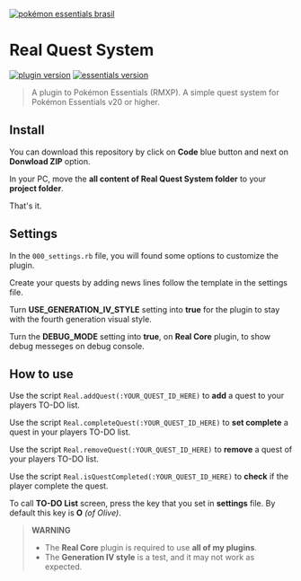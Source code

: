 [![pokémon essentials brasil](https://scontent.fpoa28-1.fna.fbcdn.net/v/t1.6435-9/46470529_1462922783841780_6425690319458664448_n.jpg?_nc_cat=108&ccb=1-7&_nc_sid=8631f5&_nc_ohc=Xeo87fOD22wAX8-OGXW&_nc_ht=scontent.fpoa28-1.fna&oh=00_AfB-P_gkVTpXJn6rDjzB0XfFAu9ixx7K7r97ul-11O5Zpw&oe=63CD8467)](https://www.facebook.com/groups/essentialsbr)

# Real Quest System

[![plugin version](https://img.shields.io/badge/Plugin%20version-1.0.0-brightgreen)](https://www.pokecommunity.com/showthread.php?t=488598) [![essentials version](https://img.shields.io/badge/Essentials%20version-20+-blue)](https://essentialsdocs.fandom.com/wiki/Essentials_Docs_Wiki)

> A plugin to Pokémon Essentials (RMXP). 
> A simple quest system for Pokémon Essentials v20 or higher.

## Install

You can download this repository by click on **Code** blue button and next on **Donwload ZIP** option.

In your PC, move the **all content of Real Quest System folder** to your **project folder**.

That's it.

## Settings

In the `000_settings.rb` file, you will found some options to customize the plugin.

Create your quests by adding news lines follow the template in the settings file.

Turn **USE_GENERATION_IV_STYLE** setting into **true** for the plugin to stay with the fourth generation visual style.

Turn the **DEBUG_MODE** setting into **true**, on **Real Core** plugin, to show debug messeges on debug console.

## How to use

Use the script `Real.addQuest(:YOUR_QUEST_ID_HERE)` to **add** a quest to your players TO-DO list.

Use the script `Real.completeQuest(:YOUR_QUEST_ID_HERE)` to **set complete** a quest in your players TO-DO list.

Use the script `Real.removeQuest(:YOUR_QUEST_ID_HERE)` to **remove** a quest of your players TO-DO list.

Use the script `Real.isQuestCompleted(:YOUR_QUEST_ID_HERE)` to **check** if the player complete the quest.

To call **TO-DO List** screen, press the key that you set in **settings** file. 
By default this key is **O** *(of Olive)*.

> **WARNING** 
> - The **Real Core** plugin is required to use **all of my plugins**.
> - The **Generation IV style** is a test, and it may not work as expected.